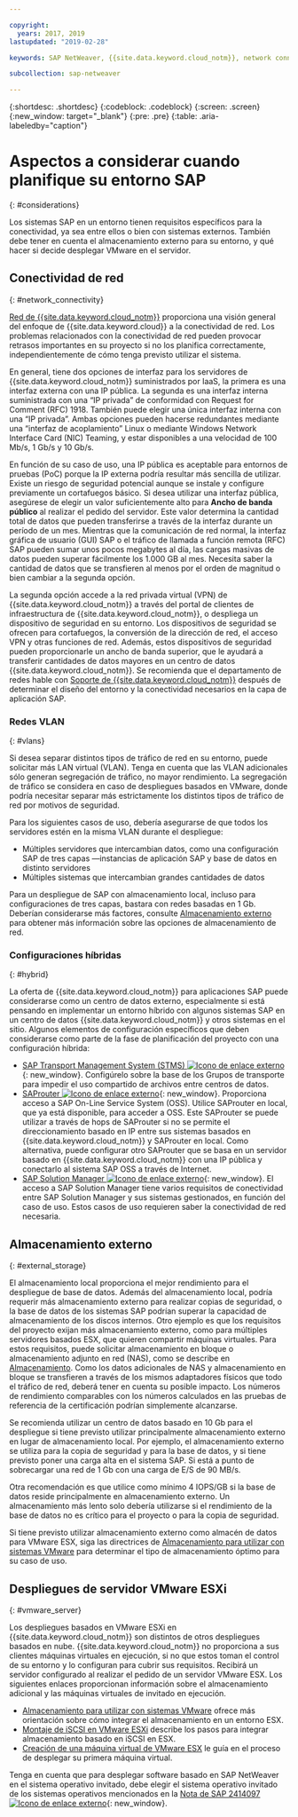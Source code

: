 ```yaml
---

copyright:
  years: 2017, 2019
lastupdated: "2019-02-28"

keywords: SAP NetWeaver, {{site.data.keyword.cloud_notm}}, network connectivity, VLANs, hybrid, STMS, SAProuter, SAP Solution Manager, SAP certified, database

subcollection: sap-netweaver

---
```


{:shortdesc: .shortdesc}
{:codeblock: .codeblock}
{:screen: .screen}
{:new_window: target="_blank"}
{:pre: .pre}
{:table: .aria-labeledby="caption"}

# Aspectos a considerar cuando planifique su entorno SAP
{: #considerations}

Los sistemas SAP en un entorno tienen requisitos específicos para la conectividad, ya sea entre ellos o bien con sistemas externos. También debe tener en cuenta el almacenamiento externo para su entorno, y qué hacer si decide desplegar VMware en el servidor.

## Conectividad de red
{: #network_connectivity}

[Red de {{site.data.keyword.cloud_notm}}](/docs/infrastructure/sap-netweaver?topic=sap-netweaver-ibm_cloud_network#ibm_cloud_network) proporciona una visión general del enfoque de {{site.data.keyword.cloud}} a la conectividad de red. Los problemas relacionados con la conectividad de red pueden provocar retrasos importantes en su proyecto si no los planifica correctamente, independientemente de cómo tenga previsto utilizar el sistema.

En general, tiene dos opciones de interfaz para los servidores de {{site.data.keyword.cloud_notm}} suministrados por IaaS, la primera es una interfaz externa con una IP pública. La segunda es una interfaz interna suministrada con una “IP privada” de conformidad con Request for Comment (RFC) 1918. También puede elegir una única interfaz interna con una “IP privada”. Ambas opciones pueden hacerse redundantes mediante una “interfaz de acoplamiento” Linux o mediante Windows Network Interface Card (NIC) Teaming, y estar disponibles a una velocidad de 100 Mb/s, 1 Gb/s y 10 Gb/s.

En función de su caso de uso, una IP pública es aceptable para entornos de pruebas (PoC) porque la IP externa podría resultar más sencilla de utilizar. Existe un riesgo de seguridad potencial aunque se instale y configure previamente un cortafuegos básico. Si desea utilizar una interfaz pública, asegúrese de elegir un valor suficientemente alto para **Ancho de banda público** al realizar el pedido del servidor. Este valor determina la cantidad total de datos que pueden transferirse a través de la interfaz durante un período de un mes. Mientras que la comunicación de red normal, la interfaz gráfica de usuario (GUI) SAP o el tráfico de llamada a función remota (RFC) SAP pueden sumar unos pocos megabytes al día, las cargas masivas de datos pueden superar fácilmente los 1.000 GB al mes. Necesita saber la cantidad de datos que se transfieren al menos por el orden de magnitud o bien cambiar a la segunda opción.

La segunda opción accede a la red privada virtual (VPN) de {{site.data.keyword.cloud_notm}} a través del portal de clientes de infraestructura de {{site.data.keyword.cloud_notm}}, o despliega un dispositivo de seguridad en su entorno. Los dispositivos de seguridad se ofrecen para cortafuegos, la conversión de la dirección de red, el acceso VPN y otras funciones de red. Además, estos dispositivos de seguridad pueden proporcionarle un ancho de banda superior, que le ayudará a transferir cantidades de datos mayores en un centro de datos {{site.data.keyword.cloud_notm}}. Se recomienda que el departamento de redes hable con [Soporte de {{site.data.keyword.cloud_notm}}](/docs/get-support?topic=get-support-getting-customer-support#getting-customer-support) después de determinar el diseño del entorno y la conectividad necesarios en la capa de aplicación SAP.

### Redes VLAN
{: #vlans}

Si desea separar distintos tipos de tráfico de red en su entorno, puede solicitar más LAN virtual (VLAN). Tenga en cuenta que las VLAN adicionales sólo generan segregación de tráfico, no mayor rendimiento. La segregación de tráfico se considera en caso de despliegues basados en VMware, donde podría necesitar separar más estrictamente los distintos tipos de tráfico de red por motivos de seguridad.

Para los siguientes casos de uso, debería asegurarse de que todos los servidores estén en la misma VLAN durante el despliegue:
  *	Múltiples servidores que intercambian datos, como una configuración SAP de tres capas —instancias de aplicación SAP y base de datos en distinto servidores
  *	Múltiples sistemas que intercambian grandes cantidades de datos

Para un despliegue de SAP con almacenamiento local, incluso para configuraciones de tres capas, bastara con redes basadas en 1 Gb. Deberían considerarse más factores, consulte [Almacenamiento externo](/docs/infrastructure/sap-netweaver?topic=sap-netweaver-considerations#considerations#external_storage) para obtener más información sobre las opciones de almacenamiento de red.

### Configuraciones híbridas
{: #hybrid}

La oferta de {{site.data.keyword.cloud_notm}} para aplicaciones SAP puede considerarse como un centro de datos externo, especialmente si está pensando en implementar un entorno híbrido con algunos sistemas SAP en un centro de datos {{site.data.keyword.cloud_notm}} y otros sistemas en el sitio. Algunos elementos de configuración específicos que deben considerarse como parte de la fase de planificación del proyecto con una configuración híbrida:

  *	[SAP Transport Management System (STMS) ![Icono de enlace externo](../../icons/launch-glyph.svg "Icono de enlace externo")](https://www.sap.com/products/transportation-logistics.html){: new_window}. Configúrelo sobre la base de los Grupos de transporte para impedir el uso compartido de archivos entre centros de datos.
  *	[SAProuter ![Icono de enlace externo](../../icons/launch-glyph.svg "Icono de enlace externo")](https://support.sap.com/en/tools/connectivity-tools/saprouter.html){: new_window}. Proporciona acceso a SAP On-Line Service System (OSS). Utilice SAProuter en local, que ya está disponible, para acceder a OSS. Este SAProuter se puede utilizar a través de hops de SAProuter si no se permite el direccionamiento basado en IP entre sus sistemas basados en {{site.data.keyword.cloud_notm}} y SAProuter en local. Como alternativa, puede configurar otro SAProuter que se basa en un servidor basado en {{site.data.keyword.cloud_notm}} con una IP pública y conectarlo al sistema SAP OSS a través de Internet.
  *	[SAP Solution Manager ![Icono de enlace externo](../../icons/launch-glyph.svg "Icono de enlace externo")](https://support.sap.com/en/solution-manager.html){: new_window}. El acceso a SAP Solution Manager tiene varios requisitos de conectividad entre SAP Solution Manager y sus sistemas gestionados, en función del caso de uso. Estos casos de uso requieren saber la conectividad de red necesaria.  

## Almacenamiento externo
{: #external_storage}

El almacenamiento local proporciona el mejor rendimiento para el despliegue de base de datos. Además del almacenamiento local, podría requerir más almacenamiento externo para realizar copias de seguridad, o la base de datos de los sistemas SAP podrían superar la capacidad de almacenamiento de los discos internos. Otro ejemplo es que los requisitos del proyecto exijan más almacenamiento externo, como para múltiples servidores basados ESX, que quieren compartir máquinas virtuales. Para estos requisitos, puede solicitar almacenamiento en bloque o almacenamiento adjunto en red (NAS), como se describe en [Almacenamiento](/docs/infrastructure/sap-netweaver?topic=sap-netweaver-storage#storage). Como los datos adicionales de NAS y almacenamiento en bloque se transfieren a través de los mismos adaptadores físicos que todo el tráfico de red, deberá tener en cuenta su posible impacto. Los números de rendimiento comparables con los números calculados en las pruebas de referencia de la certificación podrían simplemente alcanzarse.

Se recomienda utilizar un centro de datos basado en 10 Gb para el despliegue si tiene previsto utilizar principalmente almacenamiento externo en lugar de almacenamiento local. Por ejemplo, el almacenamiento externo se utiliza para la copia de seguridad y para la base de datos, y si tiene previsto poner una carga alta en el sistema SAP. Si está a punto de sobrecargar una red de 1 Gb con una carga de E/S de 90 MB/s.

Otra recomendación es que utilice como mínimo 4 IOPS/GB si la base de datos reside principalmente en almacenamiento externo. Un almacenamiento más lento solo debería utilizarse si el rendimiento de la base de datos no es crítico para el proyecto o para la copia de seguridad.

Si tiene previsto utilizar almacenamiento externo como almacén de datos para VMware ESX, siga las directrices de [Almacenamiento para utilizar con sistemas VMware](/docs/infrastructure/vmware?topic=VMware-vmware-storage#vmware-storage) para determinar el tipo de almacenamiento óptimo para su caso de uso.

## Despliegues de servidor VMware ESXi
{: #vmware_server}

Los despliegues basados en VMware ESXi en {{site.data.keyword.cloud_notm}} son distintos de otros despliegues basados en nube. {{site.data.keyword.cloud_notm}} no proporciona a sus clientes máquinas virtuales en ejecución, si no que estos toman el control de su entorno y lo configuran para cubrir sus requisitos. Recibirá un servidor configurado al realizar el pedido de un servidor VMware ESX. Los siguientes enlaces proporcionan información sobre el almacenamiento adicional y las máquinas virtuales de invitado en ejecución.

  *	[Almacenamiento para utilizar con sistemas VMware](/docs/infrastructure/vmware?topic=VMware-vmware-storage#vmware-storage) ofrece más orientación sobre cómo integrar el almacenamiento en un entorno ESX.
  * [Montaje de iSCSI en VMware ESXi](/docs/infrastructure/vmware?topic=VMware-mount-iscsi-esxi#mount-iscsi-esxi) describe los pasos para integrar almacenamiento basado en iSCSI en ESX.
  * [Creación de una máquina virtual de VMware ESX](/docs/infrastructure/vmware?topic=VMware-create-esx-vm#create-esx-vm) le guía en el proceso de desplegar su primera máquina virtual.

Tenga en cuenta que para desplegar software basado en SAP NetWeaver en el sistema operativo invitado, debe elegir el sistema operativo invitado de los sistemas operativos mencionados en la [Nota de SAP 2414097![Icono de enlace externo](../../icons/launch-glyph.svg "Icono de enlace externo")](https://launchpad.support.sap.com/#/notes/2414097){: new_window}.
